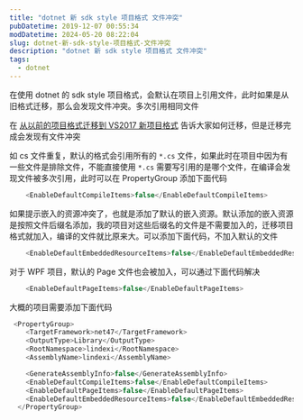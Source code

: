 ```yaml
---
title: "dotnet 新 sdk style 项目格式 文件冲突"
pubDatetime: 2019-12-07 00:55:34
modDatetime: 2024-05-20 08:22:04
slug: dotnet-新-sdk-style-项目格式-文件冲突
description: "dotnet 新 sdk style 项目格式 文件冲突"
tags:
  - dotnet
---
```





在使用 dotnet 的 sdk style 项目格式，会默认在项目上引用文件，此时如果是从旧格式迁移，那么会发现文件冲突。多次引用相同文件

<!--more-->


<!-- CreateTime:2019/12/7 8:55:34 -->

<!-- csdn -->

在 [从以前的项目格式迁移到 VS2017 新项目格式](https://blog.lindexi.com/post/%E4%BB%8E%E4%BB%A5%E5%89%8D%E7%9A%84%E9%A1%B9%E7%9B%AE%E6%A0%BC%E5%BC%8F%E8%BF%81%E7%A7%BB%E5%88%B0-VS2017-%E6%96%B0%E9%A1%B9%E7%9B%AE%E6%A0%BC%E5%BC%8F.html ) 告诉大家如何迁移，但是迁移完成会发现有文件冲突

如 cs 文件重复，默认的格式会引用所有的 `*.cs` 文件，如果此时在项目中因为有一些文件是排除文件，不能直接使用 `*.cs` 需要写引用的是哪个文件，在编译会发现文件被多次引用，此时可以在 PropertyGroup 添加下面代码

```csharp
    <EnableDefaultCompileItems>false</EnableDefaultCompileItems>
```
	
如果提示嵌入的资源冲突了，也就是添加了默认的嵌入资源。默认添加的嵌入资源是按照文件后缀名添加，我的项目对这些后缀名的文件是不需要加入的，迁移项目格式就加入，编译的文件就比原来大。可以添加下面代码，不加入默认的文件

```csharp
    <EnableDefaultEmbeddedResourceItems>false</EnableDefaultEmbeddedResourceItems>
```

对于 WPF 项目，默认的 Page 文件也会被加入，可以通过下面代码解决

```csharp
    <EnableDefaultPageItems>false</EnableDefaultPageItems>
```

大概的项目需要添加下面代码

```csharp
 <PropertyGroup>
    <TargetFramework>net47</TargetFramework>
    <OutputType>Library</OutputType>
    <RootNamespace>lindexi</RootNamespace>
    <AssemblyName>lindexi</AssemblyName>

    <GenerateAssemblyInfo>false</GenerateAssemblyInfo>
    <EnableDefaultCompileItems>false</EnableDefaultCompileItems>
    <EnableDefaultPageItems>false</EnableDefaultPageItems>
    <EnableDefaultEmbeddedResourceItems>false</EnableDefaultEmbeddedResourceItems>
  </PropertyGroup>
```

